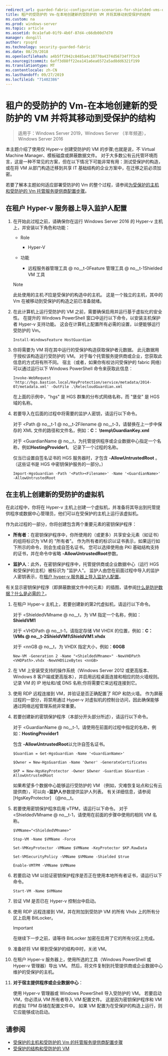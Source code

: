 ```yaml
---
redirect_url: guarded-fabric-configuration-scenarios-for-shielded-vms-overview.md
title: 租户的受防护的 Vm-在本地创建新的受防护的 VM 并将其移动到受保护的结构
ms.custom: na
ms.prod: windows-server
ms.topic: article
ms.assetid: 0ca1efa0-01f9-4b6f-87d4-c66db00d7d70
manager: dongill
author: rpsqrd
ms.technology: security-guarded-fabric
ms.date: 08/29/2018
ms.openlocfilehash: a4b5ff2942c8485a4c10770a4374d56734f7f3c9
ms.sourcegitcommit: 6aff3d88ff22ea141a6ea6572a5ad8dd6321f199
ms.translationtype: MT
ms.contentlocale: zh-CN
ms.lasthandoff: 09/27/2019
ms.locfileid: "71402386"
---
```

# <a name="shielded-vms-for-tenants---creating-a-new-shielded-vm-on-premises-and-moving-it-to-a-guarded-fabric"></a>租户的受防护的 Vm-在本地创建新的受防护的 VM 并将其移动到受保护的结构

>适用于：Windows Server 2019，Windows Server （半年频道），Windows Server 2016

本主题介绍了使用仅 Hyper-v 创建受防护的 VM 的步骤;也就是说，不 Virtual Machine Manager、模板磁盘或屏蔽数据文件。 对于大多数公有云托管环境而言，这是一种不常见的方案，但在以下情况下可能非常有用：测试受保护的构造，或在将 VM 从部门构造迁移到共享 IT 基础结构的企业方案中，在迁移之前必须加密。

若要了解本主题如何适应部署受防护的 Vm 的整个过程，请参阅[为受保护的主机和受防护的 Vm 托管服务提供商配置步骤](guarded-fabric-configuration-scenarios-for-shielded-vms-overview.md)。

## <a name="import-the-guardian-configuration-on-the-tenant-hyper-v-server"></a>在租户 Hyper-v 服务器上导入监护人配置

1.  在开始此过程之前，请确保你在运行 Windows Server 2016 的 Hyper-v 主机上，并安装以下角色和功能：

    - Role

        - Hyper-V

    - 功能

        - 远程服务器管理工具 @ no__t-0Feature 管理工具 @ no__t-1Shielded VM 工具

    > [!NOTE]
    > 此处使用的主机*不*应是受保护的构造中的主机。 这是一个独立的主机，其中的 Vm 在被移动到受保护的构造之前已准备就绪。

2.  在此计算机上运行受防护的 VM 之前，需要确保启用并运行基于虚拟化的安全性。 在提升的 Windows PowerShell 窗口中运行以下命令，以安装主机保护者 Hyper-v 支持功能。 这会在计算机上配置所有必需的设置，以便能够运行受防护的 Vm。

        Install-WindowsFeature HostGuardian

3.  你将需要为 VM 将在其中运行的受保护构造获取保护者元数据。 此元数据用于授权该构造运行受防护的 VM。 对于每个托管服务提供商或企业，您获取此信息的方式将有所不同。 宿主（或者，如果你有权访问受保护的 fabric 网络）可以通过运行以下 Windows PowerShell 命令来获取此信息：

        Invoke-WebRequest 'http://hgs.bastion.local/KeyProtection/service/metadata/2014-07/metadata.xml' -OutFile .\RelecloudGuardian.xml

    在上面的示例中，"hgs" 是 HGS 群集的分布式网络名称，而 "堡垒" 是 HGS 域的名称。

4.  若要导入在后面的过程中将需要的监护人密钥，请运行以下命令。

    对于 &lt;Path @ no__t-1 @ no__t-2Filename @ no__t-3，请替换在上一步中保存的 XML 文件的路径和文件名，例如：**C： \\temp\\GuardianKey.xml**

    对于 &lt;GuardianName @ no__t，为托管提供程序或企业数据中心指定一个名称，例如**HostingProvider1**。 记录下一个过程的名称。

    仅当已设置自签名证书的 HGS 服务器时，才包含 **-AllowUntrustedRoot** 。 （这些证书是 HGS 中密钥保护服务的一部分。）

        Import-HgsGuardian -Path '<Path><Filename>' -Name '<GuardianName>' -AllowUntrustedRoot

## <a name="create-a-new-shielded-virtual-machine-on-the-host"></a>在主机上创建新的受防护的虚拟机

在此过程中，你将在 Hyper-v 主机上创建一个虚拟机，并准备将其导出到托管提供程序或数据中心管理员，他们可以在受保护的主机上运行该虚拟机。

作为此过程的一部分，你将创建包含两个重要元素的密钥保护程序：

-   **所有者**：在密钥保护程序中，你所使用的（或更多）共享安全元素（如证书）的组将标识为 VM 的 "所有者"。 作为所有者的标识以证书表示，如果运行如下所示的命令，则会生成自签名证书。 您可以选择使用由 PKI 基础结构支持的证书，并在命令中省略 **-AllowUntrustedRoot**参数。

-   **监护人**：此外，在密钥保护程序中，托管提供商或企业数据中心（运行 HGS 和受保护的主机）被标识为 "监护人"。 监护人由您在前面过程中导入的监护人密钥表示，在[租户 hyper-v 服务器上导入监护人配置](#import-the-guardian-configuration-on-the-tenant-hyper-v-server)。

有关显示密钥保护程序（即屏蔽数据文件中的元素）的插图，请参阅[什么是防护数据？什么是必需的？](guarded-fabric-and-shielded-vms.md#what-is-shielding-data-and-why-is-it-necessary)。

1. 在租户 Hyper-v 主机上，若要创建新的第2代虚拟机，请运行以下命令。

   对于 &lt;ShieldedVMname @ no__t，为 VM 指定一个名称，例如：**ShieldVM1**
    
   对于 &lt;VHDPath @ no__t-1，请指定存储 VM VHDX 的位置，例如：**C： \\VMs @ no__t-2ShieldVM1\\ShieldVM1.vhdx**
    
   对于 &lt;nnGB @ no__t，为 VHDX 指定大小，例如：**60GB**

       New-VM -Generation 2 -Name "<ShieldedVMname>" -NewVHDPath <VHDPath>.vhdx -NewVHDSizeBytes <nnGB>

2. 在 VM 上安装受支持的操作系统（Windows Server 2012 或更高版本、Windows 8 客户端或更高版本），并启用远程桌面连接和相应的防火墙规则。 记录 VM 的 IP 地址和/或 DNS 名称;你将需要它来远程连接到它。

3. 使用 RDP 远程连接到 VM，并验证是否正确配置了 RDP 和防火墙。 作为屏蔽过程的一部分，将禁用通过 Hyper-v 对虚拟机的控制台访问，因此确保能够通过网络远程管理系统非常重要。

4. 若要创建新的密钥保护程序（本部分开头部分所述），请运行以下命令。

   对于 &lt;GuardianName @ no__t-1，请使用在前面的过程中指定的名称，例如：**HostingProvider1**

   包含 **-AllowUntrustedRoot**以允许自签名证书。

       $Guardian = Get-HgsGuardian -Name '<GuardianName>'

       $Owner = New-HgsGuardian -Name 'Owner' -GenerateCertificates

       $KP = New-HgsKeyProtector -Owner $Owner -Guardian $Guardian -AllowUntrustedRoot

   如果希望多个数据中心能够运行受防护的 VM （例如，灾难恢复站点和公有云提供商），可以向 **-监护人**参数提供监护人列表。 有关详细信息，请参阅 [HgsKeyProtector] （@no__t。

5. 若要使用密钥保护程序启用 vTPM，请运行以下命令。 对于 &lt;ShieldedVMname @ no__t-1，请使用在前面的步骤中使用的相同 VM 名称。

       $VMName="<ShieldedVMname>"

       Stop-VM -Name $VMName -Force

       Set-VMKeyProtector -VMName $VMName -KeyProtector $KP.RawData

       Set-VMSecurityPolicy -VMName $VMName -Shielded $true

       Enable-VMTPM -VMName $VMName

6. 若要启动 VM 以验证密钥保护程序是否正在使用本地所有者证书，请运行以下命令。

       Start-VM -Name $VMName

7. 验证 VM 是否已在 Hyper-v 控制台中启动。

8. 使用 RDP 远程连接到 VM，并在附加到受防护 VM 的所有 Vhdx 上的所有分区上启用 BitLocker。

   > [!IMPORTANT]
   > 在继续下一步之前，请等待 BitLocker 加密在启用了它的所有分区上完成。

9. 准备好将 VM 移到受保护的结构中时，关闭 VM。

10. 在租户 Hyper-v 服务器上，使用所选的工具（Windows PowerShell 或 Hyper-v 管理器）导出 VM。 然后，将文件复制到托管提供商或企业数据中心维护的受保护的主机。

11. **对于宿主提供程序或企业数据中心**：

    使用 Hyper-v 管理器或 Windows PowerShell 导入受防护的 VM。 若要启动 VM，你必须从 VM 所有者导入 VM 配置文件。 这是因为密钥保护程序和 VM 的虚拟 TPM 存储在配置文件中。 如果 VM 配置为在受保护的构造上运行，则它应能够成功启动。

## <a name="see-also"></a>请参阅

- [受保护的主机和受防护的 Vm 的托管服务提供商配置步骤](guarded-fabric-configuration-scenarios-for-shielded-vms-overview.md)
- [受保护的结构和受防护的 VM](guarded-fabric-and-shielded-vms-top-node.md)
